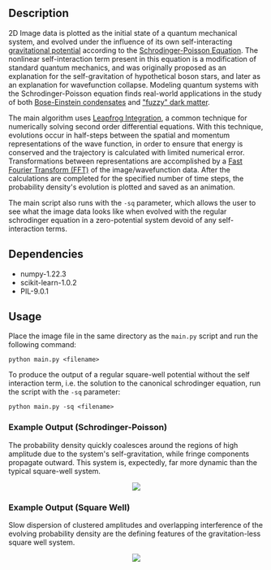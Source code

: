 ## Description
2D Image data is plotted as the initial state of a quantum mechanical system, and  evolved under the influence of its own self-interacting [gravitational potential](https://en.wikipedia.org/wiki/Poisson%27s_equation) according to the [Schrodinger-Poisson Equation](https://en.wikipedia.org/wiki/Schr%C3%B6dinger%E2%80%93Newton_equation#:~:text=The%20Schr%C3%B6dinger%E2%80%93Newton%20equation%2C%20sometimes,function%20as%20a%20mass%20density%2C). The nonlinear self-interaction term present in this equation is a modification of standard quantum mechanics, and was originally proposed as an explanation for the self-gravitation of hypothetical boson stars, and later as an explanation for wavefunction collapse. Modeling quantum systems with the Schrodinger-Poisson equation finds real-world applications in the study of both [Bose-Einstein condensates](https://en.wikipedia.org/wiki/Bose%E2%80%93Einstein_condensate) and ["fuzzy" dark matter](https://en.wikipedia.org/wiki/Fuzzy_cold_dark_matter).

The main algorithm uses [Leapfrog Integration](https://en.wikipedia.org/wiki/Leapfrog_integration), a common technique for numerically solving second order differential equations. With this technique, evolutions occur in half-steps between the spatial and momentum representations of the wave function, in order to ensure that energy is conserved and the trajectory is calculated with limited numerical error. Transformations between representations are accomplished by a [Fast Fourier Transform (FFT)](https://en.wikipedia.org/wiki/Fast_Fourier_transform) of the image/wavefunction data. After the calculations are completed for the specified number of time steps, the probability density's evolution is plotted and saved as an animation.

The main script also runs with the ``-sq`` parameter, which allows the user to see what the image data looks like when evolved with the regular schrodinger equation in a zero-potential system devoid of any self-interaction terms.

## Dependencies
- numpy-1.22.3
- scikit-learn-1.0.2
- PIL-9.0.1

## Usage
Place the image file in the same directory as the ``main.py`` script and run the following command:
```
python main.py <filename>
```
To produce the output of a regular square-well potential without the self interaction term, i.e. the solution to the canonical schrodinger equation, run the script with the ``-sq`` parameter:
```
python main.py -sq <filename>
```

### Example Output (Schrodinger-Poisson)
The probability density quickly coalesces around the regions of high amplitude due to the system's self-gravitation, while fringe components propagate outward. This system is, expectedly, far more dynamic than the typical square-well system.
<p align="center">
  <img src="https://github.com/rp-mullen/quantum-image-evolver/blob/main/output.gif"/>
</p>

### Example Output (Square Well)
Slow dispersion of clustered amplitudes and overlapping interference of the evolving probability density are the defining features of the gravitation-less square well system.
<p align="center">
  <img src="https://github.com/rp-mullen/schrodinger-poisson-evolver/blob/main/square_well_output.gif"/>
</p>
